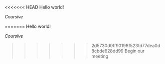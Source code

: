 <<<<<<< HEAD
Hello world!

*Coursive*

=======
Hello world!

*Coursive*

>>>>>>> 2d5730d0ff90198f523fd77dea0d8cbde628dd99
Begin our meeting